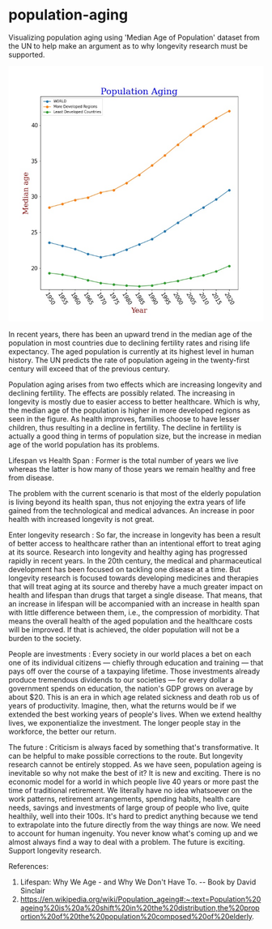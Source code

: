 # population-aging
Visualizing population aging using 'Median Age of Population' dataset from the UN to help make an argument as to why longevity research must be supported.

<img src="population_aging.jpg">

In recent years, there has been an upward trend in the median age of the population in most countries due to declining fertility rates and rising life expectancy. 
The aged population is currently at its highest level in human history. The UN predicts the rate of population ageing in the twenty-first century will exceed that of the 
previous century.

Population aging arises from two effects which are increasing longevity and declining fertility. The effects are possibly related. The increasing in longevity is mostly due to 
easier access to better healthcare. Which is why, the median age of the population is higher in more developed regions as seen in the figure. As health improves, families choose 
to have lesser children, thus resulting in a decline in fertility. The decline in fertility is actually a good thing in terms of population size, but the increase in median age 
of the world population has its problems.

Lifespan vs Health Span : Former is the total number of years we live whereas the latter is how many of those years we remain healthy and free from disease.

The problem with the current scenario is that most of the elderly population is living beyond its health span, thus not enjoying the extra years of life gained from the 
technological and medical advances. An increase in poor health with increased longevity is not great.

Enter longevity research : So far, the increase in longevity has been a result of better access to healthcare rather than an intentional effort to treat aging at its source. 
Research into longevity and healthy aging has progressed rapidly in recent years. In the 20th century, the medical and pharmaceutical development has been focused on tackling 
one disease at a time. But longevity research is focused towards developing medicines and therapies that will treat aging at its source and thereby have a much greater impact on 
health and lifespan than drugs that target a single disease. That means, that an increase in lifespan will be accompanied with an increase in health span with little difference 
between them, i.e., the compression of morbidity. That means the overall health of the aged population and the healthcare costs will be improved. If that is achieved, the older 
population will not be a burden to the society.

People are investments : Every society in our world places a bet on each one of its individual citizens — chiefly through education and training — that pays off over the 
course of a taxpaying lifetime. Those investments already produce tremendous dividends to our societies — for every dollar a government spends on education, the nation's GDP 
grows on average by about $20. This is an era in which age related sickness and death rob us of years of productivity. Imagine, then, what the returns would be if we extended 
the best working years of people's lives. When we extend healthy lives, we exponentialize the investment. The longer people stay in the workforce, the better our return.

The future : Criticism is always faced by something that's transformative. It can be helpful to make possible corrections to the route. But longevity research cannot be 
entirely stopped. As we have seen, population ageing is inevitable so why not make the best of it? It is new and exciting. There is no economic model for a world in which 
people live 40 years or more past the time of traditional retirement. We literally have no idea whatsoever on the work patterns, retirement arrangements, spending habits, 
health care needs, savings and investments of large group of people who live, quite healthily, well into their 100s. It's hard to predict anything because we tend to 
extrapolate into the future directly from the way things are now. We need to account for human ingenuity. You never know what's coming up and we almost always find a way to 
deal with a problem. The future is exciting. Support longevity research.

References:
1. Lifespan: Why We Age - and Why We Don't Have To. -- Book by David Sinclair
2. https://en.wikipedia.org/wiki/Population_ageing#:~:text=Population%20ageing%20is%20a%20shift%20in%20the%20distribution,the%20proportion%20of%20the%20population%20composed%20of%20elderly.
